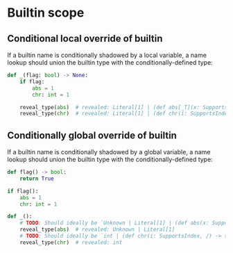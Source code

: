 # Builtin scope

## Conditional local override of builtin

If a builtin name is conditionally shadowed by a local variable, a name lookup should union the
builtin type with the conditionally-defined type:

```py
def _(flag: bool) -> None:
    if flag:
        abs = 1
        chr: int = 1

    reveal_type(abs)  # revealed: Literal[1] | (def abs[_T](x: SupportsAbs[_T], /) -> _T)
    reveal_type(chr)  # revealed: Literal[1] | (def chr(i: SupportsIndex, /) -> str)
```

## Conditionally global override of builtin

If a builtin name is conditionally shadowed by a global variable, a name lookup should union the
builtin type with the conditionally-defined type:

```py
def flag() -> bool:
    return True

if flag():
    abs = 1
    chr: int = 1

def _():
    # TODO: Should ideally be `Unknown | Literal[1] | (def abs(x: SupportsAbs[_T], /) -> _T)`
    reveal_type(abs)  # revealed: Unknown | Literal[1]
    # TODO: Should ideally be `int | (def chr(i: SupportsIndex, /) -> str)`
    reveal_type(chr)  # revealed: int
```

